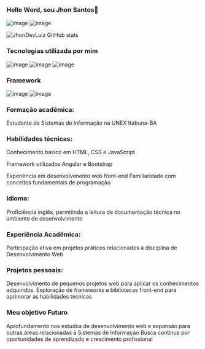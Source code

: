 ### Hello Word, sou Jhon Santos👋
![image](https://github.com/JhonDeVLuiz/jhonDevLuiz/assets/144574685/705ee5ce-0ca6-427e-b1a0-670319504d94)
![image](https://github.com/JhonDeVLuiz/jhonDevLuiz/assets/144574685/c7cfcce7-601c-427e-97fc-6d1e29e10594)

![JhonDevLuiz GitHub stats](https://github-readme-stats.vercel.app/api?username=JhonDeVLuiz&show_icons=true&theme=dark)
### Tecnologias utilizada por mim
![image](https://github.com/JhonDeVLuiz/jhonDevLuiz/assets/144574685/9f6a418c-9198-4dc9-b3e6-7d78a4ade401)
![image](https://github.com/JhonDeVLuiz/jhonDevLuiz/assets/144574685/024959c6-07d6-407c-802e-ecfe3cd0d5da)
 ![image](https://github.com/JhonDeVLuiz/jhonDevLuiz/assets/144574685/e489f84a-8a3b-47f1-8aea-0d99fedfb5ee)

### Framework
![image](https://github.com/JhonDeVLuiz/jhonDevLuiz/assets/144574685/4116c963-caea-4ae5-b718-4a2c47de954e)
![image](https://github.com/JhonDeVLuiz/jhonDevLuiz/assets/144574685/7d509060-02c3-4ee0-b0ba-db27c8982d2a)


### Formação acadêmica:

Estudante de Sistemas de Informação na UNEX Itabuna-BA

### Habilidades técnicas:
Conhecimento básico em HTML, CSS e JavaScript

Framework utilizados Angular e Bootstrap 

Experiência em desenvolvimento web front-end
Familiaridade com conceitos fundamentais de programação

### Idioma:

 Proficiência  inglês, permitindo a leitura de documentação técnica no ambiente de desenvolvimento

### Experiência Acadêmica:

Participação ativa em projetos práticos relacionados à disciplina de Desenvolvimento Web

### Projetos pessoais:

Desenvolvimento de pequenos projetos web para aplicar os conhecimentos adquiridos.
Exploração de frameworks e bibliotecas front-end para aprimorar as habilidades técnicas

### Meu objetivo Futuro

Aprofundamento nos estudos de desenvolvimento web e expansão para outras áreas relacionadas à Sistemas de Informação
Busca contínua por oportunidades de aprendizado e crescimento profissional
